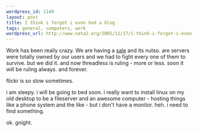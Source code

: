 ```yaml
--- 
wordpress_id: 1149
layout: post
title: I think i forgot i even had a blog
tags: general, computers, work
wordpress_url: http://www.nata2.org/2005/11/17/i-think-i-forgot-i-even-had-a-blog/
---
```

Work has been really crazy. We are having a <a href="http://www.threadless.com">sale</a> and its nutso. are servers were totally owned by our users and we had to fight every one of them to survive. but we did it. and now threadless is ruling - more or less. soon it will be ruling always. and forever. 

flickr is so slow sometimes.

i am sleepy.  i will be going to bed soon. i really want to install linux on my old desktop to be a fileserver and an awesome computer - hosting things like a phone system and the like - but i don't have a monitor. heh. i need to find something. 

ok. gnight. 
